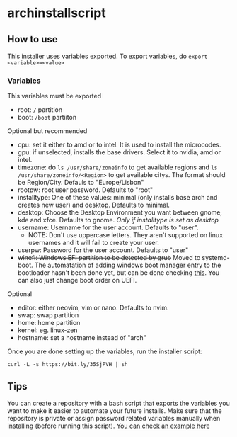 # archinstallscript

## How to use

This installer uses variables exported. To export variables, do ```export <variable>=<value>```

### Variables

This variables must be exported
- root: ```/``` partition
- boot: ```/boot``` partiiton

Optional but recommended
- cpu: set it either to amd or to intel. It is used to install the microcodes.
- gpu: if unselected, installs the base drivers. Select it to nvidia, amd or intel.
- timezone: do ```ls /usr/share/zoneinfo``` to get available regions and ```ls /usr/share/zoneinfo/<Region>``` to get available citys. The format should be Region/City. Defauls to "Europe/Lisbon"
- rootpw: root user password. Defaults to "root"
- installtype: One of these values: minimal (only installs base arch and creates new user) and desktop. Defaults to minimal.
- desktop: Choose the Desktop Environment you want between gnome, kde and xfce. Defaults to gnome. *Only if installtype is set as desktop*
- username: Username for the user account. Defaults to "user".
  - NOTE: Don't use uppercase letters. They aren't supported on linux usernames and it will fail to create your user.
- userpw: Password for the user account. Defaults to "user"
- ~~winefi: Windows EFI partition to be detected by grub~~ Moved to systemd-boot. The automatation of adding windows boot manager entry to the bootloader hasn't been done yet, but can be done checking [this](https://wiki.archlinux.org/title/systemd-boot#Boot_from_another_disk). You can also just change boot order on UEFI.

Optional
- editor: either neovim, vim or nano. Defaults to nvim.
- swap: swap partition
- home: home partition
- kernel: eg. linux-zen
- hostname: set a hostname instead of "arch"


Once you are done setting up the variables, run the installer script:
```
curl -L -s https://bit.ly/35SjPVH | sh
```


## Tips

You can create a repository with a bash script that exports the variables you want to make it easier to automate your future installs. Make sure that the repository is private or assign password related variables manually when installing (before running this script). [You can check an example here](https://github.com/miguelrcborges/archinstallscript/blob/main/example-base-script.sh)
